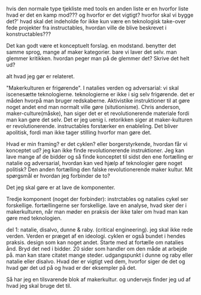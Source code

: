 hvis den normale type tjekliste med tools
en anden liste er en hvorfor liste
hvad er det en kamp mod??? og hvorfor er det vigtigt?
hvorfor skal vi bygge det?'
hvad skal det indeholde for ikke kun være en teknologisk take-over
fede projekter fra instructables, hvordan ville de blive beskrevet i konstructables???

Det kan godt være et konceptuelt forslag. en modstand. benytter det samme sprog, mange af maker kategorier. bare vi laver det selv. man glemmer kritikken. hvordan peger man på de glemmer det? Skrive det helt ud?

alt hvad jeg gør er relateret.


"Makerkulturen er frigørende".
I natalies verden og adversarial: vi skal iscenesætte teknologierne. teknologierne er ikke i sig selv frigørende. det er måden hvorpå man bruger redskaberne. Aktivistike instruktioner til at gøre noget andet end man normalt ville gøre (situtionisme). Chris anderson, maker-culture(måske), han siger det er et revolutionerende materiale fordi man kan gøre det selv. Det er jeg uenig i. retorikken siger at maker-kulturen er revolutionerende. instructables forstærker en enableling. Det bliver apolitisk, fordi man ikke tager stilling hvorfor man gøre det.

Hvad er min framing? er det cyklen? eller borgerstyrkende, hvordan får vi konceptet ud? jeg kan ikke finde revolutionerende instruktioner. Jeg kan lave mange af de bidder og så finde konceptet til sidst
den ene fortælling er natalie og adversarial, hvordan kan ved hjælp af teknologier gøre noget politisk? Den anden fortælling den falske revolutionerende maker kultur. Mit spørgsmål er hvordan jeg forbinder de to?

Det jeg skal gøre er at lave de komponenter.

Tredje komponent (noget der forbinder): instrctables og natalies cykel ser forskellige. fortællingerne ser forskellige.
lave en analyse, hvad sker der i makerkulturen, når man møder en praksis der ikke taler om hvad man kan gøre med teknologien.

del 1: natalie, disalvo, dunne & raby. (critical engineering).
jeg skal ikke rede verden. Verden er præget af en ideologi. cyklen er også bundet i hendes praksis. design som kan noget andet.
Starte med at fortælle om natalies ånd.
Bryd det ned i bidder. 20 sider som handler om den måde at arbejde på. man kan stare citatet mange steder.
udgangspunkt i dunne og raby eller natalie eller disalvo.
Hvad der er vigtigt ved dem, hvorfor siger de det og hvad gør det ud på og hvad er der eksempler på det.  



Så har jeg en tilsvarende blok af makerkultur. og undervejs finder jeg ud af hvad jeg skal bruge det til.
